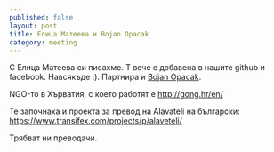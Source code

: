 ```yaml
---
published: false
layout: post
title: Елица Матеева и Bojan Opacak
category: meeting
---
```


С Елица Матеева си писахме. Т вече е добавена в нашите github и facebook. Навсякъде :). Партнира и [Bojan Opacak](https://twitter.com/ninjaBojan "Елица Матеева и Bojan Opacak").

NGO-то в Хърватия, с което работят е http://gong.hr/en/

Te започнаха и проекта за превод на Alavateli на български:  https://www.transifex.com/projects/p/alaveteli/

Трябват ни преводачи.